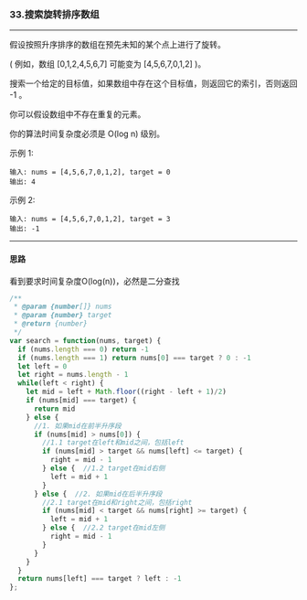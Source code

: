 ### 33.搜索旋转排序数组

---


假设按照升序排序的数组在预先未知的某个点上进行了旋转。

( 例如，数组 [0,1,2,4,5,6,7] 可能变为 [4,5,6,7,0,1,2] )。

搜索一个给定的目标值，如果数组中存在这个目标值，则返回它的索引，否则返回 -1 。

你可以假设数组中不存在重复的元素。

你的算法时间复杂度必须是 O(log n) 级别。

示例 1:
```
输入: nums = [4,5,6,7,0,1,2], target = 0
输出: 4
```
示例 2:
```
输入: nums = [4,5,6,7,0,1,2], target = 3
输出: -1
```
---

#### 思路

看到要求时间复杂度O(log(n))，必然是二分查找

``` js
/**
 * @param {number[]} nums
 * @param {number} target
 * @return {number}
 */
var search = function(nums, target) {
  if (nums.length === 0) return -1
  if (nums.length === 1) return nums[0] === target ? 0 : -1
  let left = 0
  let right = nums.length - 1
  while(left < right) {
    let mid = left + Math.floor((right - left + 1)/2)
    if (nums[mid] === target) {
      return mid
    } else {
      //1. 如果mid在前半升序段
      if (nums[mid] > nums[0]) {
        //1.1 target在left和mid之间，包括left
        if (nums[mid] > target && nums[left] <= target) {
          right = mid - 1
        } else {  //1.2 target在mid右侧
          left = mid + 1
        }
      } else {  //2. 如果mid在后半升序段
        //2.1 target在mid和right之间，包括right
        if (nums[mid] < target && nums[right] >= target) {
          left = mid + 1
        } else {  //2.2 target在mid左侧
          right = mid - 1
        }
      }
    }
  }
  return nums[left] === target ? left : -1
};
```
